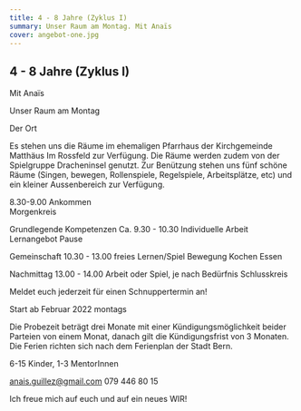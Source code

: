 ```yaml
---
title: 4 - 8 Jahre (Zyklus I)
summary: Unser Raum am Montag. Mit Anaïs
cover: angebot-one.jpg
---
```


## 4 - 8 Jahre (Zyklus I)

Mit Anaïs

Unser Raum am Montag

Der Ort

Es stehen uns die Räume im ehemaligen Pfarrhaus der Kirchgemeinde Matthäus Im Rossfeld zur Verfügung. Die Räume werden zudem von der Spielgruppe Dracheninsel genutzt. Zur Benützung stehen uns fünf schöne Räume (Singen, bewegen, Rollenspiele, Regelspiele, Arbeitsplätze, etc) und ein kleiner Aussenbereich zur Verfügung.

8.30-9.00 Ankommen  
Morgenkreis

Grundlegende Kompetenzen
Ca. 9.30 - 10.30
Individuelle Arbeit
Lernangebot
Pause

Gemeinschaft
10.30 - 13.00
freies Lernen/Spiel
Bewegung
Kochen
Essen

Nachmittag
13.00 - 14.00
Arbeit oder Spiel,
je nach Bedürfnis
Schlusskreis

Meldet euch jederzeit für einen Schnuppertermin an!

Start ab Februar 2022 montags

Die Probezeit beträgt drei Monate mit einer Kündigungsmöglichkeit beider Parteien von einem Monat, danach gilt die Kündigungsfrist von 3 Monaten. Die Ferien richten sich nach dem Ferienplan der Stadt Bern.

6-15 Kinder, 1-3 MentorInnen

anais.guillez@gmail.com
079 446 80 15

Ich freue mich auf euch und auf ein neues WIR!
